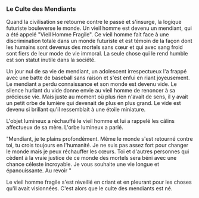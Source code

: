### Le Culte des Mendiants

Quand la civilisation se retourne contre le passé et s'insurge, la logique futuriste bouleverse le monde. Un vieil homme est devenu un mendiant, qui a été appelé "Vieil Homme Fragile". Ce vieil homme fait face à une discrimination totale dans un monde futuriste et est témoin de la façon dont les humains sont devenus des mortels sans cœur et qui avec sang froid sont fiers de leur mode de vie immoral. La seule chose qui le rend humble est son statut inutile dans la société.

Un jour nul de sa vie de mendiant, un adolescent irrespectueux l'a frappé avec une batte de baseball sans raison et s'est enfui en riant joyeusement. Le mendiant a perdu connaissance et son monde est devenu vide. Le silence hurlant du vide donne envie au vieil homme de renoncer à sa précieuse vie. Mais juste au moment où plus rien n'avait de sens, il y avait un petit orbe de lumière qui devenait de plus en plus grand. Le vide est devenu si brillant qu'il ressemblait à une étoile miniature.

L'objet lumineux a réchauffé le vieil homme et lui a rappelé les câlins affectueux de sa mère. L'orbe lumineux a parlé.

"Mendiant, je te plains profondément. Même le monde s'est retourné contre toi, tu crois toujours en l'humanité. Je ne suis pas assez fort pour changer le monde mais je peux réchauffer les cœurs. Toi et d'autres personnes qui cèdent à la vraie justice de ce monde des mortels sera béni avec une chance céleste incroyable. Je vous souhaite une vie longue et épanouissante. Au revoir "

Le vieil homme fragile s'est réveillé en criant et en pleurant pour les choses qu'il avait visionnées. C'est alors que le culte des mendiants est né.
